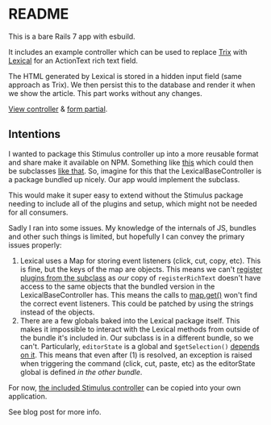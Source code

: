 # README

This is a bare Rails 7 app with esbuild.

It includes an example controller which can be used to replace [Trix](https://trix-editor.org/) with [Lexical](https://lexical.dev/) for an ActionText rich text field.

The HTML generated by Lexical is stored in a hidden input field (same approach as Trix). We then persist this to the database and render it when we show the article. This part works without any changes.

[View controller](app/javascript/controllers/lexical_rich_text_controller.ts) & [form partial](app/views/articles/_form.html.erb).

## Intentions

I wanted to package this Stimulus controller up into a more reusable format and share make it available on NPM. Something like [this](app/javascript/controllers/lexical_base_controller.ts) which could then be subclasses [like that](app/javascript/controllers/lexical_subclass_controller.ts). So, imagine for this that the LexicalBaseController is a package bundled up nicely. Our app would implement the subclass.

This would make it super easy to extend without the Stimulus package needing to include all of the plugins and setup, which might not be needed for all consumers.

Sadly I ran into some issues. My knowledge of the internals of JS, bundles and other such things is limited, but hopefully I can convey the primary issues properly:

1. Lexical uses a Map for storing event listeners (click, cut, copy, etc). This is fine, but the keys of the map are objects. This means we can't [register plugins from the subclass](app/javascript/controllers/lexical_subclass_controller.ts:11) as _our_ copy of `registerRichText` doesn't have access to the same objects that the bundled version in the LexicalBaseController has. This means the calls to [map.get()](https://github.com/facebook/lexical/blob/ea82cb560427526611ff2ed1bf47783f5de7ae1d/packages/lexical/src/LexicalUpdates.ts#L706) won't find the correct event listeners. This could be patched by using the strings instead of the objects.
2. There are a few globals baked into the Lexical package itself. This makes it impossible to interact with the Lexical methods from outside of the bundle it's included in. Our subclass is in a different bundle, so we can't. Particularly, `editorState` is a global and `$getSelection()` [depends on it](https://github.com/facebook/lexical/blob/ea82cb560427526611ff2ed1bf47783f5de7ae1d/packages/lexical/src/LexicalSelection.ts#L2622). This means that even after (1) is resolved, an exception is raised when triggering the command (click, cut, paste, etc) as the editorState global is defined _in the other bundle_.

For now, [the included Stimulus controller](app/javascript/controllers/lexical_rich_text_controller.ts) can be copied into your own application.

See blog post for more info.
